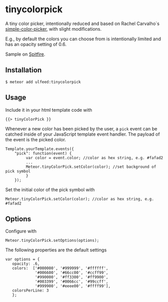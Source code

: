 # tinycolorpick

A tiny color picker, intentionally reduced and based on Rachel Carvalho´s [simple-color-picker](http://rachel-carvalho.github.io/simple-color-picker/), with slight modifications.

E.g., by default the colors you can choose from is intentionally limited and has an opacity setting of 0.6.

Sample on [Spitfire](http://spitfire.peewee.space/tinycolorpick).

## Installation

```
$ meteor add ulfeed:tinycolorpick
```

## Usage

Include it in your html template code with

```
{{> tinyColorPick }}
```

Whenever a new color has been picked by the user, a `pick` event can be catched inside of your JavaScript template event handler.
The payload of the event is the picked color.

```
Template.yourTemplate.events({
    "pick": function(event) {
         var color = event.color; //color as hex string, e.g. #fafad2
         ...
         Meteor.tinyColorPick.setColor(color); //set background of pick symbol
         }
    });
```

Set the initial color of the pick symbol with

```
Meteor.tinyColorPick.setColor(color); //color as hex string, e.g. #fafad2
```


## Options

Configure with

```
Meteor.tinyColorPick.setOptions(options);
```

The following properties are the default settings

 ```
 var options = {
    opacity: .6,
    colors:  ['#000000', '#999999', '#ffffff',
              '#006600', '#66cc00', '#ccff99',
              '#990000', '#ff3300', '#ff9900',
              '#003399', '#0066cc', '#99ccff',
              '#999900', '#eeee00', '#ffff99'],
    colorsPerLine: 3
    };
 ```



